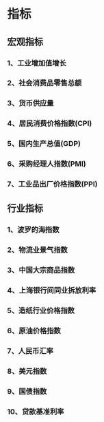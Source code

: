 # 指标

## 宏观指标
### 1、工业增加值增长
### 2、社会消费品零售总额
### 3、货币供应量
### 4、居民消费价格指数(CPI)
### 5、国内生产总值(GDP)
### 6、采购经理人指数(PMI)
### 7、工业品出厂价格指数(PPI)

## 行业指标
### 1、波罗的海指数
### 2、物流业景气指数
### 3、中国大宗商品指数
### 4、上海银行间同业拆放利率
### 5、造纸行业价格指数
### 6、原油价格指数
### 7、人民币汇率
### 8、美元指数
### 9、国债指数
### 10、贷款基准利率
